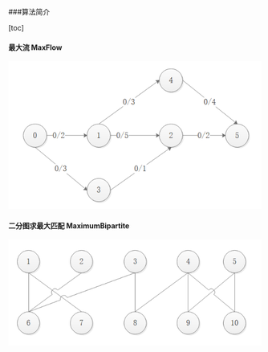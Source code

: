 ###算法简介

[toc]

#### 最大流 MaxFlow


![最大流](/Asset/MaxFlow.PNG)


#### 二分图求最大匹配 MaximumBipartite


![二分图](/Asset/MaximumBipartite.PNG)
